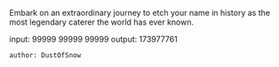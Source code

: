 Embark on an extraordinary journey to etch your name in history as the most legendary caterer the world has ever known.

input: 99999 99999 99999
output: 173977761

    author: DustOfSnow
